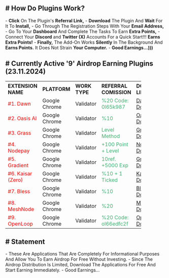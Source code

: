 <h2># How Do Plugins Work?</h2>
- <b>Click</b> On The Plugin's <b>Referral Link,</b>
- <b>Download</b> The Plugin And <b>Wait</b> For It To <b>Install,</b>
- Go Through The Registration Steps With Your <b>Email Address,</b>
- Go To Your <b>Dashboard</b> And Complete The Tasks To Earn <b>Extra Points,</b>
- Connect Your <b>Discord</b> and <b>Twitter (X)</b> Accounts For a Quick Start!!! <b>Earns Extra Points!</b>
- <b>Finally,</b> The Add-On Works <b>Silently</b> In The Background And <b>Earns Points.</b> It Does Not Strain <b>Your Computer.</b>
- <b>Good Earnings...)))</b>

<h2># Currently Active '9' Airdrop Earning Plugins (23.11.2024)</h2>

<table style="width:85%; text-align:left;">
  <tr>
    <th>EXTENSION NAME</th>
    <th>PLATFORM</th>
    <th>WORK TYPE</th>
    <th>REFERRAL COMISSION</th>
    <th>DOWNLOAD LINK</th>
  </tr>
    
  <tr>
    <td><font color="#ff0000"> #1. Dawn </font> </td>
    <td>Google Chrome</td>
    <td>Validator</td>
    <td><font color="#3cb371"> %20 Code: 0l65k987 </font> </td>
    <td><a href="https://chromewebstore.google.com/detail/dawn-validator-chrome-ext/fpdkjdnhkakefebpekbdhillbhonfjjp" target="_blank"><u>Dawn Download</u></a></td> 
  </tr>
  
  <tr>
    <td><font color="#ff0000"> #2. Oasis AI </font> </td>
    <td>Google Chrome</td>
    <td>Validator</td>
    <td><font color="#3cb371"> %10 </font></td>
    <td><a href="https://r.oasis.ai/saitberki" target="_blank"><u>Oasis Download</u></a></td>  
  </tr>
  
  <tr>
    <td><font color="#ff0000"> #3. Grass </font> </td>
    <td>Google Chrome</td>
    <td>Validator</td>
    <td><font color="#3cb371"> Level Method </font></td>
    <td><a href="https://app.getgrass.io/register/?referralCode=E8kLD5rubOryXQv" target="_blank"><u>Grass Download</u></a></td>
  </tr>

  <tr>
    <td><font color="#ff0000"> #4. Nodepay </font> </td>
    <td>Google Chrome</td>
    <td>Validator</td>
    <td><font color="#3cb371"> +100 Point + Level </font> </td>
    <td><a href="https://app.nodepay.ai/register?ref=AZ77erJY2nF1DO2" target="_blank"><u>Nodepay Download</u></a></td>
  </tr>

  <tr>
    <td><font color="#ff0000"> #5. Gradient </font> </td>
    <td>Google Chrome</td>
    <td>Validator</td>
    <td><font color="#3cb371"> 10ref. +5000 Exp </font> </td>
    <td><a href="https://app.gradient.network/signup?code=AHHXL2" target="_blank"><u>Gradient Download</u></a></td>    
  </tr>
  
  <tr>
    <td><font color="#ff0000"> #6. Kaisar (Zero) </font> </td>
    <td>Google Chrome</td>
    <td>Validator</td>
    <td><font color="#3cb371"> %10 + 1 Ticked </font> </td>
    <td><a href="https://zero.kaisar.io/register?ref=ozqUvR074" target="_blank"><u>Kaisar Download</u></a></td>
  </tr>

  <tr>
    <td><font color="#ff0000"> #7. Bless </font> </td>
    <td>Google Chrome</td>
    <td>Validator</td>
    <td><font color="#3cb371"> %10 </font> </td>
    <td><a href="https://bless.network/dashboard?ref=RG3IP0" target="_blank"><u>Bless Download</u></a></td>
  </tr>

  <tr>
    <td><font color="#ff0000"> #8. MeshNode </font> </td>
    <td>Google Chrome</td>
    <td>Validator</td>
    <td><font color="#3cb371"> %20 </font> </td>
    <td><a href="https://app.meshchain.ai?ref=KCXM6R5TDV3M" target="_blank"><u>MeshNode Download</u></a></td> 
  </tr>

  <tr>
    <td><font color="#ff0000"> #9. OpenLoop </font> </td>
    <td>Google Chrome</td>
    <td>Validator</td>
    <td><font color="#3cb371"> %20 Code: ol66edfc2f </font> </td>
    <td><a href="https://chromewebstore.google.com/detail/openloopso-sentry-node-ex/effapmdildnpkiaeghlkicpfflpiambm" target="_blank"><u>OpenLoop Download</u></a></td> 
  </tr> 
</table>

<h2># Statement</h2>
- These Are Applications That Are Completely For Informational Purposes And Allow You To Earn Airdrop For Free Without Investing.
- Since The Airdrop Distribution Is Limited, Download The Applications For Free And Start Earning Immediately.
- Good Earnings...
